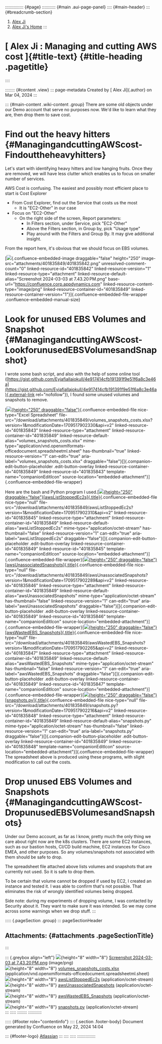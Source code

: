 ::::::::::::::: {#page}
::::::::::: {#main .aui-page-panel}
:::: {#main-header}
::: {#breadcrumb-section}
1.  [Alex Ji](index.html)
2.  [Alex Ji's Home](377815074.html)
:::

# [ Alex Ji : Managing and cutting AWS cost ]{#title-text} {#title-heading .pagetitle}
::::

:::::::: {#content .view}
::: page-metadata
Created by [ Alex Ji]{.author} on Mar 04, 2024
:::

::: {#main-content .wiki-content .group}
There are some old objects under our Demo account that serve no purposes
now. We\'d like to learn what they are, then drop them to save cost.

# Find out the heavy hitters {#ManagingandcuttingAWScost-Findouttheheavyhitters}

Let\'s start with identifying heavy hitters and low hanging fruits. Once
they are removed, we will have less clutter which enables us to focus on
smaller number of services.

AWS Cost is confusing. The easiest and possibly most efficient place to
start is Cost Explorer

-   From Cost Explorer, find out the Service that costs us the most
    -   It is \"EC2-Other\" in our case
-   Focus on \"EC2-Other\"
    -   On the right side of the screen, Report parameters:
        -   In Filters section, under Service, pick \"EC2-Other\"
        -   Above the Filters section, in Group by, pick \"Usage type\"
        -   Play around with the Filters and Group By. It may give
            additional insight.

From the report here, it\'s obvious that we should focus on EBS volumes.

[![](attachments/401835849/401835842.png){.confluence-embedded-image
draggable="false" height="250"
image-src="attachments/401835849/401835842.png"
unresolved-comment-count="0" linked-resource-id="401835842"
linked-resource-version="1" linked-resource-type="attachment"
linked-resource-default-alias="Screenshot 2024-03-03 at 7.43.20 PM.png"
base-url="https://confluence.corp.appdynamics.com"
linked-resource-content-type="image/png"
linked-resource-container-id="401835849"
linked-resource-container-version="1"}]{.confluence-embedded-file-wrapper
.confluence-embedded-manual-size}

# Look for unused EBS Volumes and Snapshot {#ManagingandcuttingAWScost-LookforunusedEBSVolumesandSnapshot}

I wrote some bash script, and also with the help of some online tool
([https://gist.github.com/Eyjafjallajokull/4e917414cfb191391f9e51f6a8c3e46a](https://gist.github.com/Eyjafjallajokull/4e917414cfb191391f9e51f6a8c3e46a){.external-link
rel="nofollow"}), I found some unused volumes and snapshots to remove.

[[![](rest/documentConversion/latest/conversion/thumbnail/401835843/1){height="250"
draggable="false"}](/download/attachments/401835849/volumes_snapshots_costs.xlsx?version=1&modificationDate=1709517902330&api=v2){.confluence-embedded-file
nice-type="Excel Spreadsheet"
file-src="/download/attachments/401835849/volumes_snapshots_costs.xlsx?version=1&modificationDate=1709517902330&api=v2"
linked-resource-id="401835843" linked-resource-type="attachment"
linked-resource-container-id="401835849"
linked-resource-default-alias="volumes_snapshots_costs.xlsx"
mime-type="application/vnd.openxmlformats-officedocument.spreadsheetml.sheet"
has-thumbnail="true" linked-resource-version="1" can-edit="true"
aria-label="volumes_snapshots_costs.xlsx"
draggable="false"}[]{.companion-edit-button-placeholder
.edit-button-overlay linked-resource-container-id="401835849"
linked-resource-id="401835843" template-name="companionEditIcon"
source-location="embedded-attachment"}]{.confluence-embedded-file-wrapper}

Here are the bash and Python program I
used.[[![](download/resources/com.atlassian.confluence.plugins.confluence-view-file-macro:view-file-macro-resources/images/placeholder-medium-file.png){height="250"
draggable="false"}[awsListStoppedEc2s]{.title}](/download/attachments/401835849/awsListStoppedEc2s?version=1&modificationDate=1709517902310&api=v2){.confluence-embedded-file
nice-type="null"
file-src="/download/attachments/401835849/awsListStoppedEc2s?version=1&modificationDate=1709517902310&api=v2"
linked-resource-id="401835845" linked-resource-type="attachment"
linked-resource-container-id="401835849"
linked-resource-default-alias="awsListStoppedEc2s"
mime-type="application/octet-stream" has-thumbnail="false"
linked-resource-version="1" can-edit="true"
aria-label="awsListStoppedEc2s"
draggable="false"}[]{.companion-edit-button-placeholder
.edit-button-overlay linked-resource-container-id="401835849"
linked-resource-id="401835845" template-name="companionEditIcon"
source-location="embedded-attachment"}]{.confluence-embedded-file-wrapper}[[![](download/resources/com.atlassian.confluence.plugins.confluence-view-file-macro:view-file-macro-resources/images/placeholder-medium-file.png){height="250"
draggable="false"}[awsUnassociatedSnapshots]{.title}](/download/attachments/401835849/awsUnassociatedSnapshots?version=1&modificationDate=1709517902289&api=v2){.confluence-embedded-file
nice-type="null"
file-src="/download/attachments/401835849/awsUnassociatedSnapshots?version=1&modificationDate=1709517902289&api=v2"
linked-resource-id="401835846" linked-resource-type="attachment"
linked-resource-container-id="401835849"
linked-resource-default-alias="awsUnassociatedSnapshots"
mime-type="application/octet-stream" has-thumbnail="false"
linked-resource-version="1" can-edit="true"
aria-label="awsUnassociatedSnapshots"
draggable="false"}[]{.companion-edit-button-placeholder
.edit-button-overlay linked-resource-container-id="401835849"
linked-resource-id="401835846" template-name="companionEditIcon"
source-location="embedded-attachment"}]{.confluence-embedded-file-wrapper}[[![](download/resources/com.atlassian.confluence.plugins.confluence-view-file-macro:view-file-macro-resources/images/placeholder-medium-file.png){height="250"
draggable="false"}[awsWastedEBS_Snapshots]{.title}](/download/attachments/401835849/awsWastedEBS_Snapshots?version=1&modificationDate=1709517902265&api=v2){.confluence-embedded-file
nice-type="null"
file-src="/download/attachments/401835849/awsWastedEBS_Snapshots?version=1&modificationDate=1709517902265&api=v2"
linked-resource-id="401835847" linked-resource-type="attachment"
linked-resource-container-id="401835849"
linked-resource-default-alias="awsWastedEBS_Snapshots"
mime-type="application/octet-stream" has-thumbnail="false"
linked-resource-version="1" can-edit="true"
aria-label="awsWastedEBS_Snapshots"
draggable="false"}[]{.companion-edit-button-placeholder
.edit-button-overlay linked-resource-container-id="401835849"
linked-resource-id="401835847" template-name="companionEditIcon"
source-location="embedded-attachment"}]{.confluence-embedded-file-wrapper}[[![](download/resources/com.atlassian.confluence.plugins.confluence-view-file-macro:view-file-macro-resources/images/placeholder-medium-file.png){height="250"
draggable="false"}[snapshots.py]{.title}](/download/attachments/401835849/snapshots.py?version=1&modificationDate=1709517902216&api=v2){.confluence-embedded-file
nice-type="null"
file-src="/download/attachments/401835849/snapshots.py?version=1&modificationDate=1709517902216&api=v2"
linked-resource-id="401835848" linked-resource-type="attachment"
linked-resource-container-id="401835849"
linked-resource-default-alias="snapshots.py"
mime-type="application/octet-stream" has-thumbnail="false"
linked-resource-version="1" can-edit="true" aria-label="snapshots.py"
draggable="false"}[]{.companion-edit-button-placeholder
.edit-button-overlay linked-resource-container-id="401835849"
linked-resource-id="401835848" template-name="companionEditIcon"
source-location="embedded-attachment"}]{.confluence-embedded-file-wrapper}
The spreadsheet above is produced using these programs, with slight
modification to call out the costs.

# Drop unused EBS Volumes and Snapshots {#ManagingandcuttingAWScost-DropunusedEBSVolumesandSnapshots}

Under our Demo account, as far as I know, pretty much the only thing we
care about right now are the k8s clusters. There are some EC2 instances,
such as our bastion hosts, CI/CD build machine, EC2 instances for Cisco
EMEA, and other purposes. So any volumes/snapshots not associated with
them should be safe to drop.

The spreadsheet file attached above lists volumes and snapshots that are
currently not used. So it is safe to drop them.

To be certain that volume cannot be dropped if used by EC2, I created an
instance and tested it. I was able to confirm that\'s not possible. That
eliminates the risk of wrongly identified volumes being dropped.

Side note: during my experiments of dropping volume, I was contacted by
Security about it. They want to make sure it was intended. So we may
come across some warnings when we drop stuff.
:::

::::: {.pageSection .group}
::: pageSectionHeader
## Attachments: {#attachments .pageSectionTitle}
:::

::: {.greybox align="left"}
![](images/icons/bullet_blue.gif){height="8" width="8"} [Screenshot
2024-03-03 at 7.43.20 PM.png](attachments/401835849/401835842.png)
(image/png)\
![](images/icons/bullet_blue.gif){height="8" width="8"}
[volumes_snapshots_costs.xlsx](attachments/401835849/401835843.xlsx)
(application/vnd.openxmlformats-officedocument.spreadsheetml.sheet)\
![](images/icons/bullet_blue.gif){height="8" width="8"}
[awsListStoppedEc2s](attachments/401835849/401835845)
(application/octet-stream)\
![](images/icons/bullet_blue.gif){height="8" width="8"}
[awsUnassociatedSnapshots](attachments/401835849/401835846)
(application/octet-stream)\
![](images/icons/bullet_blue.gif){height="8" width="8"}
[awsWastedEBS_Snapshots](attachments/401835849/401835847)
(application/octet-stream)\
![](images/icons/bullet_blue.gif){height="8" width="8"}
[snapshots.py](attachments/401835849/401835848.py)
(application/octet-stream)\
:::
:::::
::::::::
:::::::::::

::::: {#footer role="contentinfo"}
:::: {.section .footer-body}
Document generated by Confluence on May 22, 2024 14:04

::: {#footer-logo}
[Atlassian](https://www.atlassian.com/)
:::
::::
:::::
:::::::::::::::
